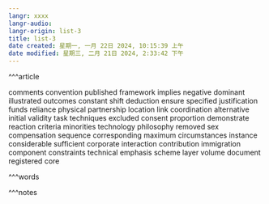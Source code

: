 ```yaml
---
langr: xxxx
langr-audio: 
langr-origin: list-3
title: list-3
date created: 星期一, 一月 22日 2024, 10:15:39 上午
date modified: 星期三, 二月 21日 2024, 2:33:42 下午
---
```


^^^article

comments
 convention
 published
 framework
 implies
 negative
 dominant
 illustrated
 outcomes
 constant
 shift
 deduction
 ensure
 specified
 justification
 funds
 reliance
 physical
 partnership
 location
 link
 coordination
 alternative
 initial
 validity
 task
 techniques
 excluded
 consent
 proportion
 demonstrate
 reaction
 criteria
 minorities
 technology
 philosophy
 removed
 sex
 compensation
 sequence
 corresponding
 maximum
 circumstances
 instance
 considerable
 sufficient
 corporate
 interaction
 contribution
 immigration
 component
 constraints
 technical
 emphasis
 scheme
 layer
 volume
 document
 registered
 core

^^^words

^^^notes
